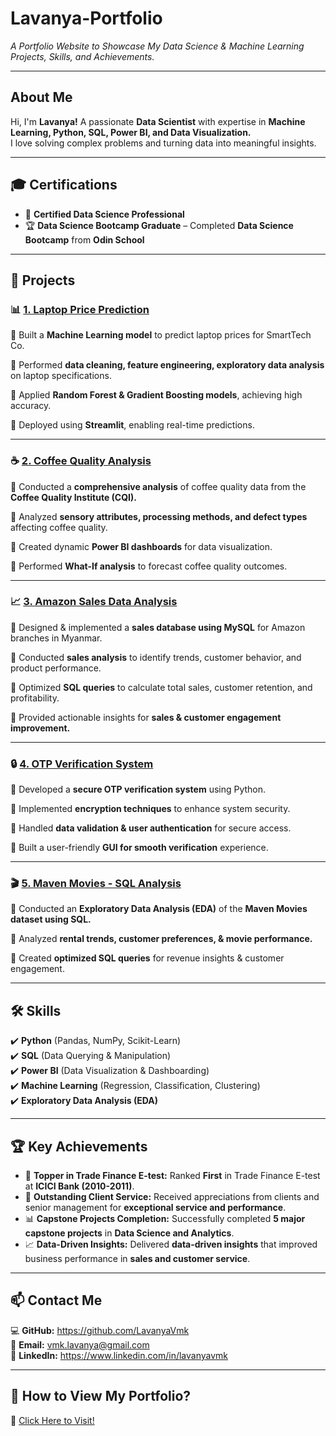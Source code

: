 #  Lavanya-Portfolio   
 _A Portfolio Website to Showcase My Data Science & Machine Learning Projects, Skills, and Achievements._

---

##  About Me  
  Hi, I'm **Lavanya!** A passionate **Data Scientist** with expertise in **Machine Learning, Python, SQL, Power BI, and Data Visualization.**  
  I love solving complex problems and turning data into meaningful insights.  

---

## 🎓 Certifications  

- 📜 **Certified Data Science Professional**  
- 🏆 **Data Science Bootcamp Graduate** – Completed **Data Science Bootcamp** from **Odin School**  

---

## 🚀 **Projects**  

### 📊 [1. Laptop Price Prediction](https://github.com/yourusername/laptop-price-prediction)  

🔹 Built a **Machine Learning model** to predict laptop prices for SmartTech Co.

🔹 Performed **data cleaning, feature engineering, exploratory data analysis** on laptop specifications.

🔹 Applied **Random Forest & Gradient Boosting models**, achieving high accuracy. 

🔹 Deployed using **Streamlit**, enabling real-time predictions.  

---

### ☕ [2. Coffee Quality Analysis](https://github.com/yourusername/coffee-quality-analysis)  

🔹 Conducted a **comprehensive analysis** of coffee quality data from the **Coffee Quality Institute (CQI).** 

🔹 Analyzed **sensory attributes, processing methods, and defect types** affecting coffee quality. 

🔹 Created dynamic **Power BI dashboards** for data visualization. 

🔹 Performed **What-If analysis** to forecast coffee quality outcomes.  

---

### 📈 [3. Amazon Sales Data Analysis](https://github.com/yourusername/amazon-sales-analysis)  

🔹 Designed & implemented a **sales database using MySQL** for Amazon branches in Myanmar. 

🔹 Conducted **sales analysis** to identify trends, customer behavior, and product performance.  

🔹 Optimized **SQL queries** to calculate total sales, customer retention, and profitability.  

🔹 Provided actionable insights for **sales & customer engagement improvement.**  

---

### 🔒 [4. OTP Verification System](https://github.com/yourusername/otp-verification)  

🔹 Developed a **secure OTP verification system** using Python. 

🔹 Implemented **encryption techniques** to enhance system security.  

🔹 Handled **data validation & user authentication** for secure access. 

🔹 Built a user-friendly **GUI for smooth verification** experience.  

---

### 🎬 [5. Maven Movies - SQL Analysis](https://github.com/yourusername/maven-movies-analysis)  

🔹 Conducted an **Exploratory Data Analysis (EDA)** of the **Maven Movies dataset using SQL.** 

🔹 Analyzed **rental trends, customer preferences, & movie performance.**  

🔹 Created **optimized SQL queries** for revenue insights & customer engagement.  

---

## 🛠 **Skills**  
✔️ **Python** (Pandas, NumPy, Scikit-Learn)  
✔️ **SQL** (Data Querying & Manipulation)  
✔️ **Power BI** (Data Visualization & Dashboarding)  
✔️ **Machine Learning** (Regression, Classification, Clustering)  
✔️ **Exploratory Data Analysis (EDA)**  

---

## 🏆 Key Achievements  

- 🥇 **Topper in Trade Finance E-test:** Ranked **First** in Trade Finance E-test at **ICICI Bank (2010-2011)**.  
- 🌟 **Outstanding Client Service:** Received appreciations from clients and senior management for **exceptional service and performance**.  
- 📊 **Capstone Projects Completion:** Successfully completed **5 major capstone projects** in **Data Science and Analytics**.  
- 📈 **Data-Driven Insights:** Delivered **data-driven insights** that improved business performance in **sales and customer service**.

---

## 📫 **Contact Me**  
💻 **GitHub:**   https://github.com/LavanyaVmk  
📧 **Email:**    vmk.lavanya@gmail.com  
🔗 **LinkedIn:** https://www.linkedin.com/in/lavanyavmk  

---

## 🚀 **How to View My Portfolio?**  
🔗 [Click Here to Visit!](https://lavanyavmk.github.io/Lavanya-Portfolio/)  
